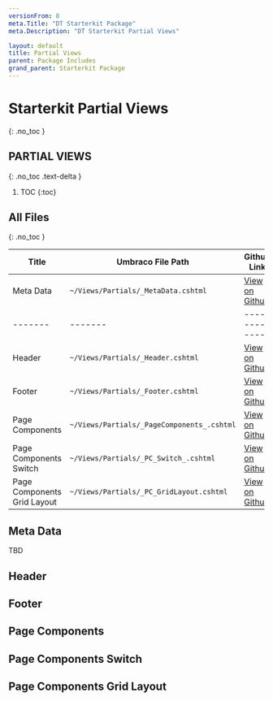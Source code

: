 ```yaml
---
versionFrom: 8
meta.Title: "DT Starterkit Package"
meta.Description: "DT Starterkit Partial Views"

layout: default
title: Partial Views
parent: Package Includes
grand_parent: Starterkit Package
---
```


# Starterkit Partial Views
{: .no_toc }

## PARTIAL VIEWS
{: .no_toc .text-delta }

1. TOC
{:toc}

## All Files
{: .no_toc }

| Title | Umbraco File Path | Github Link |
|-------|-------|---------------|
| Meta Data | `~/Views/Partials/_MetaData.cshtml` | [View on Github](https://github.com/bkclerke/MyUmbDocs/blob/master/Starterkit-Package/v8/files/Views/Partials/_MetaData.cshtml) |
|-------|-------|---------------|
| Header | `~/Views/Partials/_Header.cshtml` | [View on Github](#) |
| Footer | `~/Views/Partials/_Footer.cshtml` | [View on Github](#) |
| Page Components | `~/Views/Partials/_PageComponents_.cshtml` | [View on Github](#) |
| Page Components Switch | `~/Views/Partials/_PC_Switch_.cshtml` | [View on Github](#) |
| Page Components Grid Layout | `~/Views/Partials/_PC_GridLayout.cshtml` | [View on Github](#) |


## Meta Data

TBD

## Header

## Footer

## Page Components

## Page Components Switch

## Page Components Grid Layout
